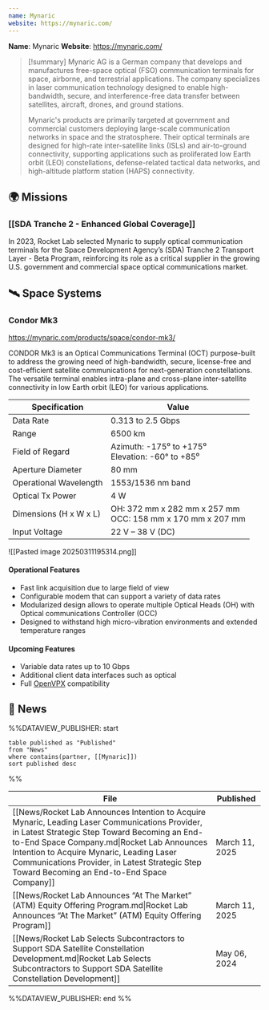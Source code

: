```yaml
---
name: Mynaric
website: https://mynaric.com/
---
```


**Name**: Mynaric
**Website**: https://mynaric.com/

>[!summary]
>Mynaric AG is a German company that develops and manufactures free-space optical (FSO) communication terminals for space, airborne, and terrestrial applications. The company specializes in laser communication technology designed to enable high-bandwidth, secure, and interference-free data transfer between satellites, aircraft, drones, and ground stations.
>
>Mynaric's products are primarily targeted at government and commercial customers deploying large-scale communication networks in space and the stratosphere. Their optical terminals are designed for high-rate inter-satellite links (ISLs) and air-to-ground connectivity, supporting applications such as proliferated low Earth orbit (LEO) constellations, defense-related tactical data networks, and high-altitude platform station (HAPS) connectivity.


## 🌍 Missions

### [[SDA Tranche 2 - Enhanced Global Coverage]]

In 2023, Rocket Lab selected Mynaric to supply optical communication terminals for the Space Development Agency’s (SDA) Tranche 2 Transport Layer - Beta Program, reinforcing its role as a critical supplier in the growing U.S. government and commercial space optical communications market.


## 🛰️ Space Systems

### Condor Mk3

https://mynaric.com/products/space/condor-mk3/

CONDOR Mk3 is an Optical Communications Terminal (OCT) purpose-built to address the growing need of high-bandwidth, secure, license-free and cost-efficient satellite communications for next-generation constellations. The versatile terminal enables intra-plane and cross-plane inter-satellite connectivity in low Earth orbit (LEO) for various applications.

| Specification          | Value                                                         |
| ---------------------- | ------------------------------------------------------------- |
| Data Rate              | 0.313 to 2.5 Gbps                                             |
| Range                  | 6500 km                                                       |
| Field of Regard        | Azimuth: -175⁰ to +175⁰<br>Elevation: -60° to +85⁰            |
| Aperture Diameter      | 80 mm                                                         |
| Operational Wavelength | 1553/1536 nm band                                             |
| Optical Tx Power       | 4 W                                                           |
| Dimensions (H x W x L) | OH: 372 mm x 282 mm x 257 mm<br>OCC: 158 mm x 170 mm x 207 mm |
| Input Voltage          | 22 V – 38 V (DC)                                              |

![[Pasted image 20250311195314.png]]
#### Operational Features
- Fast link acquisition due to large field of view
- Configurable modem that can support a variety of data rates
- Modularized design allows to operate multiple Optical Heads (OH) with Optical communications Controller (OCC)
- Designed to withstand high micro-vibration environments and extended temperature ranges

#### Upcoming Features
- Variable data rates up to 10 Gbps
- Additional client data interfaces such as optical
- Full [OpenVPX](https://www.vita.com/vpx#:~:text=OpenVPX%20is%20the%20architecture%20framework,Module%20to%20Backplane%20and%20Chassis.) compatibility


## 📰 News
%%DATAVIEW_PUBLISHER: start
```
table published as "Published"
from "News"
where contains(partner, [[Mynaric]])
sort published desc
```
%%

| File                                                                                                                                                                                                                                                                                                                                       | Published      |
| ------------------------------------------------------------------------------------------------------------------------------------------------------------------------------------------------------------------------------------------------------------------------------------------------------------------------------------------ | -------------- |
| [[News/Rocket Lab Announces Intention to Acquire Mynaric, Leading Laser Communications Provider, in Latest Strategic Step Toward Becoming an End-to-End Space Company.md\|Rocket Lab Announces Intention to Acquire Mynaric, Leading Laser Communications Provider, in Latest Strategic Step Toward Becoming an End-to-End Space Company]] | March 11, 2025 |
| [[News/Rocket Lab Announces “At The Market” (ATM) Equity Offering Program.md\|Rocket Lab Announces “At The Market” (ATM) Equity Offering Program]]                                                                                                                                                                                         | March 11, 2025 |
| [[News/Rocket Lab Selects Subcontractors to Support SDA Satellite Constellation Development.md\|Rocket Lab Selects Subcontractors to Support SDA Satellite Constellation Development]]                                                                                                                                                     | May 06, 2024   |

%%DATAVIEW_PUBLISHER: end %%
